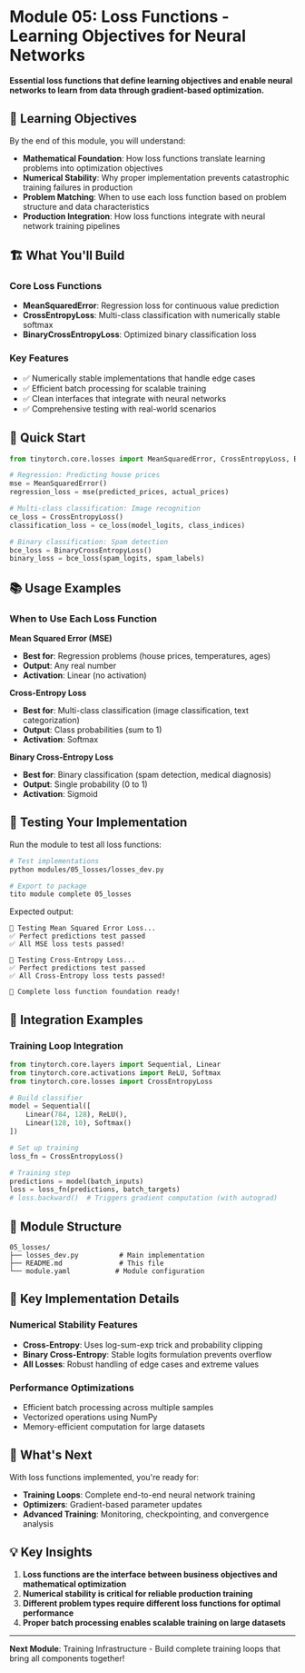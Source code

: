 # Module 05: Loss Functions - Learning Objectives for Neural Networks

**Essential loss functions that define learning objectives and enable neural networks to learn from data through gradient-based optimization.**

## 🎯 Learning Objectives

By the end of this module, you will understand:

- **Mathematical Foundation**: How loss functions translate learning problems into optimization objectives
- **Numerical Stability**: Why proper implementation prevents catastrophic training failures in production
- **Problem Matching**: When to use each loss function based on problem structure and data characteristics
- **Production Integration**: How loss functions integrate with neural network training pipelines

## 🏗️ What You'll Build

### Core Loss Functions
- **MeanSquaredError**: Regression loss for continuous value prediction
- **CrossEntropyLoss**: Multi-class classification with numerically stable softmax
- **BinaryCrossEntropyLoss**: Optimized binary classification loss

### Key Features
- ✅ Numerically stable implementations that handle edge cases
- ✅ Efficient batch processing for scalable training  
- ✅ Clean interfaces that integrate with neural networks
- ✅ Comprehensive testing with real-world scenarios

## 🚀 Quick Start

```python
from tinytorch.core.losses import MeanSquaredError, CrossEntropyLoss, BinaryCrossEntropyLoss

# Regression: Predicting house prices
mse = MeanSquaredError()
regression_loss = mse(predicted_prices, actual_prices)

# Multi-class classification: Image recognition
ce_loss = CrossEntropyLoss() 
classification_loss = ce_loss(model_logits, class_indices)

# Binary classification: Spam detection
bce_loss = BinaryCrossEntropyLoss()
binary_loss = bce_loss(spam_logits, spam_labels)
```

## 📚 Usage Examples

### When to Use Each Loss Function

**Mean Squared Error (MSE)**
- **Best for**: Regression problems (house prices, temperatures, ages)
- **Output**: Any real number
- **Activation**: Linear (no activation)

**Cross-Entropy Loss**  
- **Best for**: Multi-class classification (image classification, text categorization)
- **Output**: Class probabilities (sum to 1)
- **Activation**: Softmax

**Binary Cross-Entropy Loss**
- **Best for**: Binary classification (spam detection, medical diagnosis)
- **Output**: Single probability (0 to 1) 
- **Activation**: Sigmoid

## 🧪 Testing Your Implementation

Run the module to test all loss functions:

```bash
# Test implementations
python modules/05_losses/losses_dev.py

# Export to package
tito module complete 05_losses
```

Expected output:
```
🧪 Testing Mean Squared Error Loss...
✅ Perfect predictions test passed
✅ All MSE loss tests passed!

🧪 Testing Cross-Entropy Loss... 
✅ Perfect predictions test passed
✅ All Cross-Entropy loss tests passed!

🎉 Complete loss function foundation ready!
```

## 🔗 Integration Examples

### Training Loop Integration
```python
from tinytorch.core.layers import Sequential, Linear
from tinytorch.core.activations import ReLU, Softmax
from tinytorch.core.losses import CrossEntropyLoss

# Build classifier
model = Sequential([
    Linear(784, 128), ReLU(),
    Linear(128, 10), Softmax()
])

# Set up training
loss_fn = CrossEntropyLoss()

# Training step
predictions = model(batch_inputs)
loss = loss_fn(predictions, batch_targets)
# loss.backward()  # Triggers gradient computation (with autograd)
```

## 🎯 Module Structure

```
05_losses/
├── losses_dev.py          # Main implementation
├── README.md              # This file
└── module.yaml           # Module configuration
```

## 🔬 Key Implementation Details

### Numerical Stability Features
- **Cross-Entropy**: Uses log-sum-exp trick and probability clipping
- **Binary Cross-Entropy**: Stable logits formulation prevents overflow
- **All Losses**: Robust handling of edge cases and extreme values

### Performance Optimizations
- Efficient batch processing across multiple samples
- Vectorized operations using NumPy
- Memory-efficient computation for large datasets

## 🚀 What's Next

With loss functions implemented, you're ready for:
- **Training Loops**: Complete end-to-end neural network training
- **Optimizers**: Gradient-based parameter updates  
- **Advanced Training**: Monitoring, checkpointing, and convergence analysis

## 💡 Key Insights

1. **Loss functions are the interface between business objectives and mathematical optimization**
2. **Numerical stability is critical for reliable production training**
3. **Different problem types require different loss functions for optimal performance**
4. **Proper batch processing enables scalable training on large datasets**

---

**Next Module**: Training Infrastructure - Build complete training loops that bring all components together!